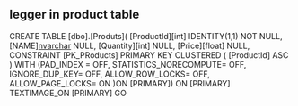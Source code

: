 ﻿## legger in product table 

CREATE TABLE [dbo].[Produts](
[ProductId][int] IDENTITY(1,1) NOT NULL,
[NAME][nvarchar](max) NULL,
[Quantity][int] NULL,
[Price][float] NULL,
CONSTRAINT [PK_PRoducts] PRIMARY KEY CLUSTERED
(
[ProductId] ASC
) WITH (PAD_INDEX = OFF, STATISTICS_NORECOMPUTE= OFF, IGNORE_DUP_KEY= OFF, ALLOW_ROW_LOCKS= OFF, ALLOW_PAGE_LOCKS= ON
)ON [PRIMARY]) ON [PRIMARY] TEXTIMAGE_ON [PRIMARY]
GO
